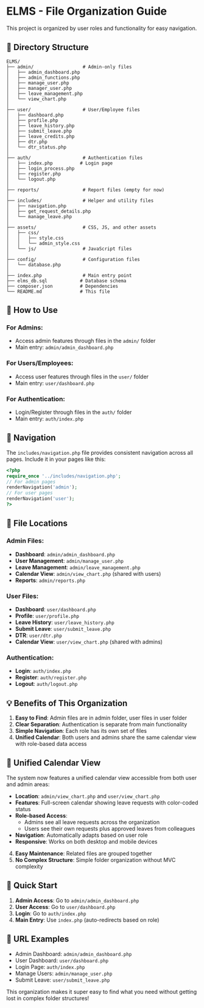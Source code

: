 # ELMS - File Organization Guide

This project is organized by user roles and functionality for easy navigation.

## 📁 Directory Structure

```
ELMS/
├── admin/                  # Admin-only files
│   ├── admin_dashboard.php
│   ├── admin_functions.php
│   ├── manage_user.php
│   ├── manager_user.php
│   ├── leave_management.php
│   └── view_chart.php
│
├── user/                   # User/Employee files
│   ├── dashboard.php
│   ├── profile.php
│   ├── leave_history.php
│   ├── submit_leave.php
│   ├── leave_credits.php
│   ├── dtr.php
│   └── dtr_status.php
│
├── auth/                   # Authentication files
│   ├── index.php          # Login page
│   ├── login_process.php
│   ├── register.php
│   └── logout.php
│
├── reports/                # Report files (empty for now)
│
├── includes/               # Helper and utility files
│   ├── navigation.php
│   ├── get_request_details.php
│   └── manage_leave.php
│
├── assets/                 # CSS, JS, and other assets
│   ├── css/
│   │   ├── style.css
│   │   └── admin_style.css
│   └── js/                 # JavaScript files
│
├── config/                 # Configuration files
│   └── database.php
│
├── index.php               # Main entry point
├── elms_db.sql            # Database schema
├── composer.json          # Dependencies
└── README.md              # This file
```

## 🚀 How to Use

### For Admins:
- Access admin features through files in the `admin/` folder
- Main entry: `admin/admin_dashboard.php`

### For Users/Employees:
- Access user features through files in the `user/` folder
- Main entry: `user/dashboard.php`

### For Authentication:
- Login/Register through files in the `auth/` folder
- Main entry: `auth/index.php`

## 🔗 Navigation

The `includes/navigation.php` file provides consistent navigation across all pages. Include it in your pages like this:

```php
<?php
require_once '../includes/navigation.php';
// For admin pages
renderNavigation('admin');
// For user pages
renderNavigation('user');
?>
```

## 📝 File Locations

### Admin Files:
- **Dashboard**: `admin/admin_dashboard.php`
- **User Management**: `admin/manage_user.php`
- **Leave Management**: `admin/leave_management.php`
- **Calendar View**: `admin/view_chart.php` (shared with users)
- **Reports**: `admin/reports.php`

### User Files:
- **Dashboard**: `user/dashboard.php`
- **Profile**: `user/profile.php`
- **Leave History**: `user/leave_history.php`
- **Submit Leave**: `user/submit_leave.php`
- **DTR**: `user/dtr.php`
- **Calendar View**: `user/view_chart.php` (shared with admins)

### Authentication:
- **Login**: `auth/index.php`
- **Register**: `auth/register.php`
- **Logout**: `auth/logout.php`

## 💡 Benefits of This Organization

1. **Easy to Find**: Admin files are in admin folder, user files in user folder
2. **Clear Separation**: Authentication is separate from main functionality
3. **Simple Navigation**: Each role has its own set of files
4. **Unified Calendar**: Both users and admins share the same calendar view with role-based data access

## 📅 Unified Calendar View

The system now features a unified calendar view accessible from both user and admin areas:

- **Location**: `admin/view_chart.php` and `user/view_chart.php`
- **Features**: Full-screen calendar showing leave requests with color-coded status
- **Role-based Access**: 
  - Admins see all leave requests across the organization
  - Users see their own requests plus approved leaves from colleagues
- **Navigation**: Automatically adapts based on user role
- **Responsive**: Works on both desktop and mobile devices
4. **Easy Maintenance**: Related files are grouped together
5. **No Complex Structure**: Simple folder organization without MVC complexity

## 🔧 Quick Start

1. **Admin Access**: Go to `admin/admin_dashboard.php`
2. **User Access**: Go to `user/dashboard.php`
3. **Login**: Go to `auth/index.php`
4. **Main Entry**: Use `index.php` (auto-redirects based on role)

## 📱 URL Examples

- Admin Dashboard: `admin/admin_dashboard.php`
- User Dashboard: `user/dashboard.php`
- Login Page: `auth/index.php`
- Manage Users: `admin/manage_user.php`
- Submit Leave: `user/submit_leave.php`

This organization makes it super easy to find what you need without getting lost in complex folder structures!
